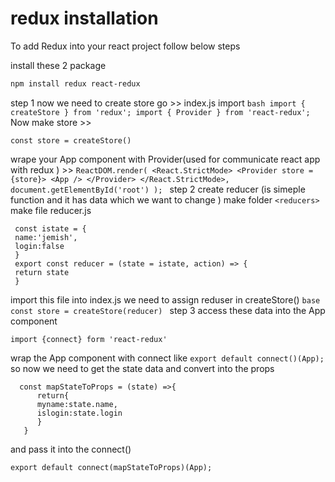 # redux installation

To add Redux into your react project follow below steps

install these 2 package 
```bash
npm install redux react-redux
```
step 1
now we need to create store
go  >> index.js 
    import 
    ```bash
       import { createStore } from 'redux';
       import { Provider } from 'react-redux';
    ```
Now make store >>

```base
const store = createStore()
```
wrape your App component with Provider(used for communicate react app with redux ) >>
            ```ReactDOM.render(
                <React.StrictMode>
                    <Provider store = {store}>
                    <App />
                    </Provider>
                </React.StrictMode>,
                document.getElementById('root')
            );
           ```
step 2
create reducer (is simeple function and it has data which we want to change )
    make folder 
        ```<reducers> ```
    make file reducer.js
   ``` 
    const istate = {
    name:'jemish',
    login:false
    }
    export const reducer = (state = istate, action) => {
    return state
    }
   ```
   import this file into index.js 
    we need to assign reduser in createStore() 
    ```base
        const store = createStore(reducer)
    ```
   step 3 
   access these data into the App component 
   
   ```import {connect} form 'react-redux'```
   
   wrap the App component with connect like
   ```export default connect()(App);```
   so now we need to get the state data and convert into the props 
  ```
    const mapStateToProps = (state) =>{
        return{
        myname:state.name,
        islogin:state.login
        }
     }
  ```
and pass it into the connect()
```
export default connect(mapStateToProps)(App);
```
